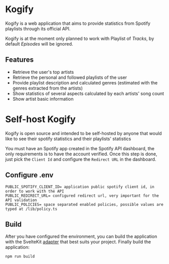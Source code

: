 # Kogify

Kogify is a web application that aims to provide statistics from Spotify playlists through its official API.

Kogify is at the moment only planned to work with Playlist of *Tracks*, by default *Episodes* will be ignored.

## Features

- Retrieve the user's top artists
- Retrieve the personal and followed playlists of the user
- Provide playlist description and calculated genres (estimated with the genres extracted from the artists)
- Show statistics of several aspects calculated by each artists' song count
- Show artist basic information

# Self-host Kogify

Kogify is open source and intended to be self-hosted by anyone that would like to see their spotify statistics and their playlists' statistics

You must have an Spotify app created in the Spotify API dashboard, the only requirements is to have the account verified. Once this step is done, just pick the `Client Id` and configure the `Redirect URL` in the dashboard.

## Configure .env

```
PUBLIC_SPOTIFY_CLIENT_ID= application public spotify client id, in order to work with the API
PUBLIC_REDIRECT_URL= configured redirect url, very important for the API validation
PUBLIC_POLICIES= space separated enabled policies, possible values are typed at /lib/policy.ts
```

## Build

After you have configured the environment, you can build the application with the SvelteKit [adapter](https://kit.svelte.dev/docs/adapters) that best suits your project. Finally build the application:

```sh
npm run build
```